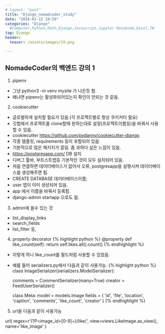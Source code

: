 ```yaml
---
# layout: "post"
title: "Django_nomadcoder_study"
date: "2018-01-12 10:59"
categories: "Django"
  #Computer,Python,Math,Django,Javascript,Jupyter Notebook,Excel,TW
tag: Django
header:
  teaser: /assets/images/19.png

---
```


## NomadeCoder의 백엔드 강의 1

1. pipenv
  - 그냥 python3 -m venv mysite 가 나은듯 함.
  - 왜냐면 pipenv는 활성화되어있는지 확인이 안되는 것 같음.
2. cookiecutter
  - 글로벌하게 설치할 필요가 있음.(각 프로젝트별로 항상 쿠키커터 필요)
  - 깃헙에서 프로젝트를 clone할때 원하는대로 설정(프로젝트이름등)을 바꿔서 사용할 수 있음.
  - cookiecutter https://github.com/pydanny/cookiecutter-django
  - 각종 템플릿, requirements 등이 포함되어 있음.
  - 기본적으로 많은 패키지가 깔림. 좀 과하다 싶은 느낌이 있음.
  - https://postgresapp.com/ DB 설치
  - 디버그 툴바, 부트스트랩등 기본적인 것이 모두 설치되어 있음.
  - 처음 연결하면 데이터베이스가 없어서 오류, postgresapp을 실행시켜 데이터베이스를 생성해주면 됨.
  - CREATE DATABASE 데이터베이스이름;
  - user 앱이 이미 생성되어 있음.
  - app 에서 이름을 바꿔서 등록함.
  - django-admin startapp 으로도 됨.

3. admin에 쓸수 있는 것
  - list_display_links
  - search_fields
  - list_filter 등,

4. property decorator
{% highlight python %}
@property
def like_count(self):
    return self.likes.all().count()
{% endhighlight %}
 - 이렇게 하니 like_count를 필드처럼 사용할 수 있었음.
 - 예를 들어 serializers.py에서 다음과 같이 사용가능.
{% highlight python %}
class ImageSerializer(serializers.ModelSerializer):

    comments = CommentSerializer(many=True)
    creator = FeedUserSerializer()

    class Meta:
        model = models.Image
        fields = (
            'id',
            'file',
            'location',
            'caption',
            'comments',
            'like_count',
            'creator'
        )
{% endhighlight %}
5. url을 다음과 같이 사용가능

url(
        regex=r'(?P<image_id>[0-9]+)/like/',
        view=views.LikeImage.as_view(),
        name='like_image'
    )
